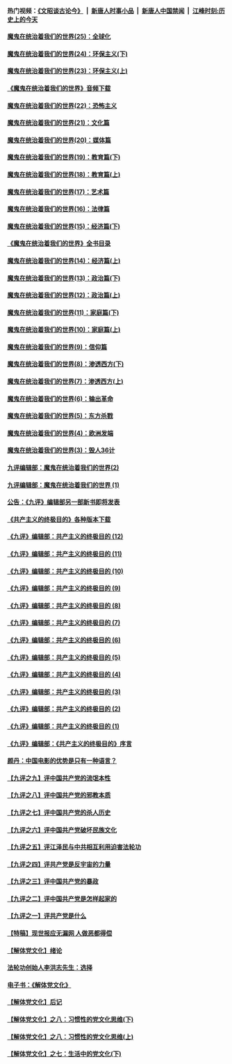 #### 热门视频：[《文昭谈古论今》](https://github.com/gfw-breaker/wenzhao/blob/master/README.md?t=11060935) &nbsp;|&nbsp; [新唐人时事小品](https://github.com/gfw-breaker/ntdtv-comedy/blob/master/README.md?t=11060935) &nbsp;|&nbsp; [新唐人中国禁闻](https://github.com/gfw-breaker/ntdtv-news/blob/master/README.md?t=11060935) &nbsp;|&nbsp; [江峰时刻:历史上的今天](https://github.com/gfw-breaker/today-in-history/blob/master/README.md?t=11060935) 

#### [魔鬼在统治着我们的世界(25)：全球化](../pages/nsc422/n10788205.md?t=11060935) 

#### [魔鬼在统治着我们的世界(24)：环保主义(下)](../pages/nsc422/n10695307.md?t=11060935) 

#### [魔鬼在统治着我们的世界(23)：环保主义(上)](../pages/nsc422/n10688613.md?t=11060935) 

#### [《魔鬼在统治着我们的世界》音频下载](../pages/nsc422/n10635553.md?t=11060935) 

#### [魔鬼在统治着我们的世界(22)：恐怖主义](../pages/nsc422/n10614727.md?t=11060935) 

#### [魔鬼在统治着我们的世界(21)：文化篇](../pages/nsc422/n10597706.md?t=11060935) 

#### [魔鬼在统治着我们的世界(20)：媒体篇](../pages/nsc422/n10586579.md?t=11060935) 

#### [魔鬼在统治着我们的世界(19)：教育篇(下)](../pages/nsc422/n10564808.md?t=11060935) 

#### [魔鬼在统治着我们的世界(18)：教育篇(上)](../pages/nsc422/n10526970.md?t=11060935) 

#### [魔鬼在统治着我们的世界(17)：艺术篇](../pages/nsc422/n10499093.md?t=11060935) 

#### [魔鬼在统治着我们的世界(16)：法律篇](../pages/nsc422/n10485969.md?t=11060935) 

#### [魔鬼在统治着我们的世界(15)：经济篇(下)](../pages/nsc422/n10469975.md?t=11060935) 

#### [《魔鬼在统治着我们的世界》全书目录](../pages/nsc422/n10464261.md?t=11060935) 

#### [魔鬼在统治着我们的世界(14)：经济篇(上)](../pages/nsc422/n10457370.md?t=11060935) 

#### [魔鬼在统治着我们的世界(13)：政治篇(下)](../pages/nsc422/n10448270.md?t=11060935) 

#### [魔鬼在统治着我们的世界(12)：政治篇(上)](../pages/nsc422/n10444576.md?t=11060935) 

#### [魔鬼在统治着我们的世界(11)：家庭篇(下)](../pages/nsc422/n10440961.md?t=11060935) 

#### [魔鬼在统治着我们的世界(10)：家庭篇(上)](../pages/nsc422/n10435448.md?t=11060935) 

#### [魔鬼在统治着我们的世界(9)：信仰篇](../pages/nsc422/n10432159.md?t=11060935) 

#### [魔鬼在统治着我们的世界(8)：渗透西方(下)](../pages/nsc422/n10429603.md?t=11060935) 

#### [魔鬼在统治着我们的世界(7)：渗透西方(上)](../pages/nsc422/n10426013.md?t=11060935) 

#### [魔鬼在统治着我们的世界(6)：输出革命](../pages/nsc422/n10421536.md?t=11060935) 

#### [魔鬼在统治着我们的世界(5)：东方杀戮](../pages/nsc422/n10417707.md?t=11060935) 

#### [魔鬼在统治着我们的世界(4)：欧洲发端](../pages/nsc422/n10414890.md?t=11060935) 

#### [魔鬼在统治着我们的世界(3)：毁人36计](../pages/nsc422/n10411583.md?t=11060935) 

#### [九评编辑部：魔鬼在统治着我们的世界(2)](../pages/nsc422/n10410036.md?t=11060935) 

#### [九评编辑部：魔鬼在统治着我们的世界 (1)](../pages/nsc422/n10406825.md?t=11060935) 

#### [公告：《九评》编辑部另一部新书即将发表](../pages/nsc422/n10405104.md?t=11060935) 

#### [《共产主义的终极目的》各种版本下载](../pages/nsc422/n10022138.md?t=11060935) 

#### [《九评》编辑部：共产主义的终极目的 (12)](../pages/nsc422/n9933272.md?t=11060935) 

#### [《九评》编辑部：共产主义的终极目的 (11)](../pages/nsc422/n9924973.md?t=11060935) 

#### [《九评》编辑部：共产主义的终极目的 (10)](../pages/nsc422/n9920883.md?t=11060935) 

#### [《九评》编辑部：共产主义的终极目的 (9)](../pages/nsc422/n9916363.md?t=11060935) 

#### [《九评》编辑部：共产主义的终极目的 (8)](../pages/nsc422/n9912488.md?t=11060935) 

#### [《九评》编辑部：共产主义的终极目的 (7)](../pages/nsc422/n9901176.md?t=11060935) 

#### [《九评》编辑部：共产主义的终极目的 (6)](../pages/nsc422/n9899359.md?t=11060935) 

#### [《九评》编辑部：共产主义的终极目的 (5)](../pages/nsc422/n9893174.md?t=11060935) 

#### [《九评》编辑部：共产主义的终极目的 (4)](../pages/nsc422/n9891246.md?t=11060935) 

#### [《九评》编辑部：共产主义的终极目的 (3)](../pages/nsc422/n9879879.md?t=11060935) 

#### [《九评》编辑部：共产主义的终极目的 (2)](../pages/nsc422/n9876205.md?t=11060935) 

#### [《九评》编辑部：共产主义的终极目的 (1)](../pages/nsc422/n9865857.md?t=11060935) 

#### [《九评》编辑部：《共产主义的终极目的》序言](../pages/nsc422/n9862666.md?t=11060935) 

#### [颜丹：中国电影的优势是只有一种语言？](../pages/nsc422/n9583062.md?t=11060935) 

#### [【九评之九】评中国共产党的流氓本性](../pages/nsc422/n737542.md?t=11060935) 

#### [【九评之八】评中国共产党的邪教本质](../pages/nsc422/n735942.md?t=11060935) 

#### [【九评之七】评中国共产党的杀人历史](../pages/nsc422/n733806.md?t=11060935) 

#### [【九评之六】评中国共产党破坏民族文化](../pages/nsc422/n731667.md?t=11060935) 

#### [【九评之五】评江泽民与中共相互利用迫害法轮功](../pages/nsc422/n730058.md?t=11060935) 

#### [【九评之四】评共产党是反宇宙的力量](../pages/nsc422/n727814.md?t=11060935) 

#### [【九评之三】评中国共产党的暴政](../pages/nsc422/n725597.md?t=11060935) 

#### [【九评之二】评中国共产党是怎样起家的](../pages/nsc422/n723946.md?t=11060935) 

#### [【九评之一】评共产党是什么](../pages/nsc422/n722529.md?t=11060935) 

#### [【特稿】现世报应无漏网 人做恶都得偿](../pages/nsc422/n4215167.md?t=11060935) 

#### [【解体党文化】绪论](../pages/nsc422/n1449356.md?t=11060935) 

#### [法轮功创始人李洪志先生：选择](../pages/nsc422/n3580738.md?t=11060935) 

#### [电子书：《解体党文化》](../pages/nsc422/n1573484.md?t=11060935) 

#### [【解体党文化】后记](../pages/nsc422/n1531999.md?t=11060935) 

#### [【解体党文化】之八：习惯性的党文化思维(下)](../pages/nsc422/n1526477.md?t=11060935) 

#### [【解体党文化】之八：习惯性的党文化思维(上)](../pages/nsc422/n1520631.md?t=11060935) 

#### [【解体党文化】之七：生活中的党文化(下)](../pages/nsc422/n1513446.md?t=11060935) 

